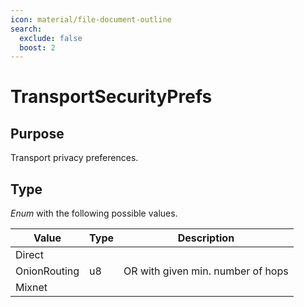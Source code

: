 ```yaml
---
icon: material/file-document-outline
search:
  exclude: false
  boost: 2
---
```


# TransportSecurityPrefs

## Purpose

Transport privacy preferences.

## Type

*Enum* with the following possible values.

| Value        | Type | Description                       |
|--------------|------|-----------------------------------|
| Direct       |      |                                   |
| OnionRouting | u8   | OR with given min. number of hops |
| Mixnet       |      |                                   |
